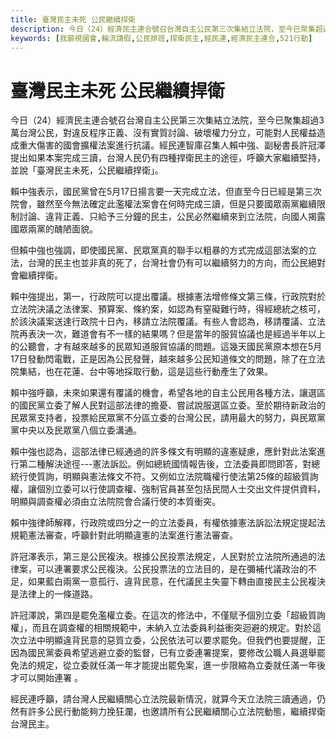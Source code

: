 ```yaml
---
title: 臺灣民主未死 公民繼續捍衛
description: 今日（24）經濟民主連合號召台灣自主公民第三次集結立法院，至今已聚集超過3萬台灣公民，對違反程序正義、沒有實質討論、破壞權力分立，可能對人民權益造成重大傷害的國會擴權法案進行抗議。經民連智庫召集人賴中強、副秘書長許冠澤提出如果本案完成三讀，台灣人民仍有四種捍衛民主的途徑，呼籲大家繼續堅持，並說「臺灣民主未死，公民繼續捍衛」。賴中強表示，國民黨曾在5月17日揚言要一天完成立法，但直至今日已經是第三次院會，雖然至今無法確定此濫權法案會在何時完成三讀，但是只要國眾兩黨繼續限制討論、違背正義、只給予三分鐘的民主，公民必然繼續來到立法院，向國人揭露國眾兩黨的醜陋面貌。但賴中強也強調，即使國民黨、民眾黨真的聯手以粗暴的方式完成這部法案的立法，台灣的民主也並非真的死了，台灣社會仍有可以繼續努力的方向，而公民絕對會繼續捍衛。賴中強提出，第一，行政院可以提出覆議。根據憲法增修條文第三條，行政院對於立法院決議之法律案、預算案、條約案，如認為有窒礙難行時，得經總統之核可，於該決議案送達行政院十日內，移請立法院覆議。有些人會認為，移請覆議、立法院再表決一次，難道會有不一樣的結果嗎？但是當年的服貿協議也是經過半年以上的公聽會，才有越來越多的民眾知道服貿協議的問題。這幾天國民黨原本想在5月17日發動閃電戰，正是因為公民發聲，越來越多公民知道條文的問題，除了在立法院集結，也在花蓮、台中等地採取行動，這是這些行動產生了效果。賴中強呼籲，未來如果還有覆議的機會，希望各地的自主公民用各種方法，讓選區的國民黨立委了解人民對這部法律的擔憂、嘗試說服選區立委。至於期待新政治的民眾黨支持者，投票給民眾黨不分區立委的台灣公民，請用最大的努力，與民眾黨黨中央以及民眾黨八個立委溝通。賴中強也認為，這部法律已經通過的許多條文有明顯的違憲疑慮，應針對此法案進行第二種解決途徑---憲法訴訟。例如總統國情報告後，立法委員即問即答，對總統行使質詢，明顯與憲法條文不符。又例如立法院職權行使法第25條的超級質詢權，讓個別立委可以行使調查權、強制官員甚至包括民間人士交出文件提供資料，明顯與調查權必須由立法院院會合議行使的本質衝突。賴中強律師解釋，行政院或四分之一的立法委員，有權依據憲法訴訟法規定提起法規範憲法審查，呼籲針對此明顯違憲的法案進行憲法審查。許冠澤表示，第三是公民複決。根據公民投票法規定，人民對於立法院所通過的法律案，可以連署要求公民複決。公民投票法的立法目的，是在彌補代議政治的不足，如果藍白兩黨一意孤行、違背民意，在代議民主失靈下轉由直接民主公民複決是法律上的一條道路。許冠澤說，第四是罷免濫權立委。在這次的修法中，不僅賦予個別立委「超級質詢權」，而且在調查權的相關規範中，未納入立法委員利益衝突迴避的規定。對於這次立法中明顯違背民意的惡質立委，公民依法可以要求罷免。但我們也要提醒，正因為國民黨委員希望逃避立委的監督，已有立委連署提案，要修改公職人員選舉罷免法的規定，從立委就任滿一年才能提出罷免案，進一步限縮為立委就任滿一年後才可以開始連署。
keywords: [我藐視國會,輪流請假,公民排班,捍衛民主,經民連,經濟民主連合,521行動]
---
```


# 臺灣民主未死 公民繼續捍衛

今日（24）經濟民主連合號召台灣自主公民第三次集結立法院，至今已聚集超過3萬台灣公民，對違反程序正義、沒有實質討論、破壞權力分立，可能對人民權益造成重大傷害的國會擴權法案進行抗議。經民連智庫召集人賴中強、副秘書長許冠澤提出如果本案完成三讀，台灣人民仍有四種捍衛民主的途徑，呼籲大家繼續堅持，並說「臺灣民主未死，公民繼續捍衛」。

賴中強表示，國民黨曾在5月17日揚言要一天完成立法，但直至今日已經是第三次院會，雖然至今無法確定此濫權法案會在何時完成三讀，但是只要國眾兩黨繼續限制討論、違背正義、只給予三分鐘的民主，公民必然繼續來到立法院，向國人揭露國眾兩黨的醜陋面貌。

但賴中強也強調，即使國民黨、民眾黨真的聯手以粗暴的方式完成這部法案的立法，台灣的民主也並非真的死了，台灣社會仍有可以繼續努力的方向，而公民絕對會繼續捍衛。

賴中強提出，第一，行政院可以提出覆議。根據憲法增修條文第三條，行政院對於立法院決議之法律案、預算案、條約案，如認為有窒礙難行時，得經總統之核可，於該決議案送達行政院十日內，移請立法院覆議。有些人會認為，移請覆議、立法院再表決一次，難道會有不一樣的結果嗎？但是當年的服貿協議也是經過半年以上的公聽會，才有越來越多的民眾知道服貿協議的問題。這幾天國民黨原本想在5月17日發動閃電戰，正是因為公民發聲，越來越多公民知道條文的問題，除了在立法院集結，也在花蓮、台中等地採取行動，這是這些行動產生了效果。

賴中強呼籲，未來如果還有覆議的機會，希望各地的自主公民用各種方法，讓選區的國民黨立委了解人民對這部法律的擔憂、嘗試說服選區立委。至於期待新政治的民眾黨支持者，投票給民眾黨不分區立委的台灣公民，請用最大的努力，與民眾黨黨中央以及民眾黨八個立委溝通。

賴中強也認為，這部法律已經通過的許多條文有明顯的違憲疑慮，應針對此法案進行第二種解決途徑---憲法訴訟。例如總統國情報告後，立法委員即問即答，對總統行使質詢，明顯與憲法條文不符。又例如立法院職權行使法第25條的超級質詢權，讓個別立委可以行使調查權、強制官員甚至包括民間人士交出文件提供資料，明顯與調查權必須由立法院院會合議行使的本質衝突。

賴中強律師解釋，行政院或四分之一的立法委員，有權依據憲法訴訟法規定提起法規範憲法審查，呼籲針對此明顯違憲的法案進行憲法審查。

許冠澤表示，第三是公民複決。根據公民投票法規定，人民對於立法院所通過的法律案，可以連署要求公民複決。公民投票法的立法目的，是在彌補代議政治的不足，如果藍白兩黨一意孤行、違背民意，在代議民主失靈下轉由直接民主公民複決是法律上的一條道路。

許冠澤說，第四是罷免濫權立委。在這次的修法中，不僅賦予個別立委「超級質詢權」，而且在調查權的相關規範中，未納入立法委員利益衝突迴避的規定。對於這次立法中明顯違背民意的惡質立委，公民依法可以要求罷免。但我們也要提醒，正因為國民黨委員希望逃避立委的監督，已有立委連署提案，要修改公職人員選舉罷免法的規定，從立委就任滿一年才能提出罷免案，進一步限縮為立委就任滿一年後才可以開始連署
。


經民連呼籲，請台灣人民繼續關心立法院最新情況，就算今天立法院三讀通過，仍然有許多公民行動能夠力挽狂瀾，也邀請所有公民繼續關心立法院動態，繼續捍衛台灣民主。
